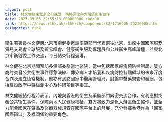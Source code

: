 ```yaml
---
layout: post
title: 林文健結束北京之行返港　稱將深化與大灣區衞生協作
date: 2023-09-05 22:55:15.000000000 +08:00
link: https://news.rthk.hk/rthk/ch/component/k2/1716905-20230905.htm
categories: rthk
---
```


衞生署署長林文健應北京市衞健委邀請率領部門代表前往北京，出席中國國際服務貿易交易會全球服務貿易峰會、健康衞生服務專題展和公共衞生高峰論壇，並與北京市衞健委工作交流，今日結束行程返港。

林文健在北京期間拜訪多個部委及當地醫院，當中包括國家疾病預防控制局，雙方商討突發公共衞生事件應急演練、傳染病人才培養和疾病防控各個領域的未來深度合作及建立恆常機制。他亦有到訪國家中醫藥管理局，討論中醫藥規管和發展，包括建設政府中藥檢測中心及科研項目等事宜。

林文健總結行程時表示，內地與香港的衞生及藥監部門緊密交流合作，有利應對突發公共衞生事件，保障兩地人民健康福祉。雙方將致力深化大灣區衞生協作，並全力配合國家在藥品及醫療器械規管在國際平台上的發展，充分發揮香港作為「國家國際窗口」及橋頭堡的重要角色。
